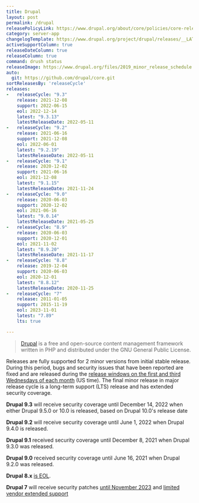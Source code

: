 ```yaml
---
title: Drupal
layout: post
permalink: /drupal
releasePolicyLink: https://www.drupal.org/about/core/policies/core-release-cycles/schedule
category: server-app
changelogTemplate: https://www.drupal.org/project/drupal/releases/__LATEST__
activeSupportColumn: true
releaseDateColumn: true
releaseColumn: true
command: drush status
releaseImage: https://www.drupal.org/files/2019_minor_release_schedule.png
auto:
  git: https://github.com/drupal/core.git
sortReleasesBy: 'releaseCycle'
releases:
-   releaseCycle: "9.3"
    release: 2021-12-08
    support: 2022-06-15
    eol: 2022-12-14
    latest: "9.3.13"
    latestReleaseDate: 2022-05-11
-   releaseCycle: "9.2"
    release: 2021-06-16
    support: 2021-12-08
    eol: 2022-06-01
    latest: "9.2.19"
    latestReleaseDate: 2022-05-11
-   releaseCycle: "9.1"
    release: 2020-12-02
    support: 2021-06-16
    eol: 2021-12-08
    latest: "9.1.15"
    latestReleaseDate: 2021-11-24
-   releaseCycle: "9.0"
    release: 2020-06-03
    support: 2020-12-02
    eol: 2021-06-16
    latest: "9.0.14"
    latestReleaseDate: 2021-05-25
-   releaseCycle: "8.9"
    release: 2020-06-03
    support: 2020-12-01
    eol: 2021-11-02
    latest: "8.9.20"
    latestReleaseDate: 2021-11-17
-   releaseCycle: "8.8"
    release: 2019-12-04
    support: 2020-06-03
    eol: 2020-12-01
    latest: "8.8.12"
    latestReleaseDate: 2020-11-25
-   releaseCycle: "7"
    release: 2011-01-05
    support: 2015-11-19
    eol: 2023-11-01
    latest: "7.89"
    lts: true

---
```


> [Drupal](https://www.drupal.org/) is a free and open-source content management framework written in PHP and distributed under the GNU General Public License.

Releases are fully supported for 2 minor versions from initial stable release. During this period, bugs and security issues that have been reported are fixed and are released during the [release windows on the first and third Wednesdays of each month](https://www.drupal.org/about/core/policies/core-release-cycles/schedule#windows) (US time). The final minor release in major release cycle is a long-term support (LTS) release and has extended security coverage.

**Drupal 9.3** will receive security coverage until December 14, 2022 when either Drupal 9.5.0 or 10.0 is released, based on Drupal 10.0's release date

**Drupal 9.2** will receive security coverage until June 1, 2022 when Drupal 9.4.0 is released.

**Drupal 9.1** received security coverage until December 8, 2021 when Drupal 9.3.0 was released.

**Drupal 9.0** received security coverage until June 16, 2021 when Drupal 9.2.0 was released.

**Drupal 8.x** [is EOL](https://www.drupal.org/about/core/policies/core-release-cycles/schedule#drupal-8-eol).

**Drupal 7** will receive security patches [until November 2023](https://www.drupal.org/about/core/policies/core-release-cycles/schedule#drupal-7-eol) and [limited vendor extended support](https://www.drupal.org/project/d7es)
